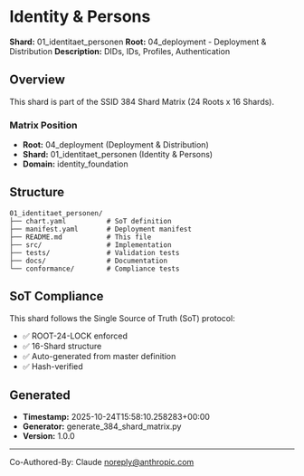 # Identity & Persons

**Shard:** 01_identitaet_personen
**Root:** 04_deployment - Deployment & Distribution
**Description:** DIDs, IDs, Profiles, Authentication

## Overview

This shard is part of the SSID 384 Shard Matrix (24 Roots x 16 Shards).

### Matrix Position
- **Root:** 04_deployment (Deployment & Distribution)
- **Shard:** 01_identitaet_personen (Identity & Persons)
- **Domain:** identity_foundation

## Structure

```
01_identitaet_personen/
├── chart.yaml          # SoT definition
├── manifest.yaml       # Deployment manifest
├── README.md           # This file
├── src/                # Implementation
├── tests/              # Validation tests
├── docs/               # Documentation
└── conformance/        # Compliance tests
```

## SoT Compliance

This shard follows the Single Source of Truth (SoT) protocol:
- ✅ ROOT-24-LOCK enforced
- ✅ 16-Shard structure
- ✅ Auto-generated from master definition
- ✅ Hash-verified

## Generated

- **Timestamp:** 2025-10-24T15:58:10.258283+00:00
- **Generator:** generate_384_shard_matrix.py
- **Version:** 1.0.0

---

Co-Authored-By: Claude <noreply@anthropic.com>
